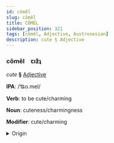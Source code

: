 ```yaml
---
id: cômêl
slug: cômêl
title: CÔMÊL
sidebar_position: 321
tags: [cômêl, Adjective, Austronesian]
description: cute § Adjective
---
```


### cômêl&emsp;<span kind="abugida">ꞇıƶ͊ʇ</span>

*cute* **§** [Adjective](../../tags/Adjective)

**IPA**: /ˈt͡ɕo.mel/

**Verb**: to be cute/charming

**Noun**: cuteness/charmingness

**Modifier**: cute/charming

<details>
    <summary>Origin</summary>
    Malay comel [ˈt͡ʃo.mel]<br/>
    <em>Austronesian Language Family</em>
</details>